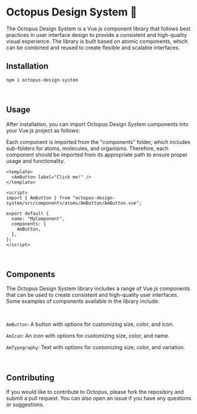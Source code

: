 # Octopus Design System 🐙

The Octopus Design System is a Vue.js component library that follows best practices in user interface design to provide a consistent and high-quality visual experience. The library is built based on atomic components, which can be combined and reused to create flexible and scalable interfaces.

## Installation

```
npm i octopus-design-system
```

<br>

## Usage
After installation, you can import Octopus Design System components into your Vue.js project as follows:

Each component is imported from the "components" folder, which includes sub-folders for atoms, molecules, and organisms. Therefore, each component should be imported from its appropriate path to ensure proper usage and functionality.

```
<template>
  <AmButton label="Click me!" />
</template>

<script>
import { AmButton } from "octopus-design-system/src/components/atoms/AmButton/AmButton.vue";

export default {
  name: "MyComponent",
  components: {
    AmButton,
  },
};
</script>
```

<br>

## Components
The Octopus Design System library includes a range of Vue.js components that can be used to create consistent and high-quality user interfaces. Some examples of components available in the library include:

<br>

``AmButton``: A button with options for customizing size, color, and icon.

``AmIcon``: An icon with options for customizing size, color, and name.

``AmTypography``: Text with options for customizing size, color, and variation.

<br>

## Contributing

If you would like to contribute to Octopus, please fork the repository and submit a pull request. You can also open an issue if you have any questions or suggestions.
